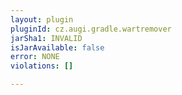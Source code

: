 ```yaml
---
layout: plugin
pluginId: cz.augi.gradle.wartremover
jarSha1: INVALID
isJarAvailable: false
error: NONE
violations: []

---
```


